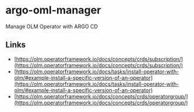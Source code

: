 # argo-oml-manager
Manage OLM Operator with ARGO CD




## Links

  * [https://olm.operatorframework.io/docs/concepts/crds/subscription/](https://olm.operatorframework.io/docs/concepts/crds/subscription/)
  * [https://olm.operatorframework.io/docs/tasks/install-operator-with-olm/#example-install-a-specific-version-of-an-operator](https://olm.operatorframework.io/docs/tasks/install-operator-with-olm/#example-install-a-specific-version-of-an-operator)
  * [https://olm.operatorframework.io/docs/concepts/crds/operatorgroup/](https://olm.operatorframework.io/docs/concepts/crds/operatorgroup/)